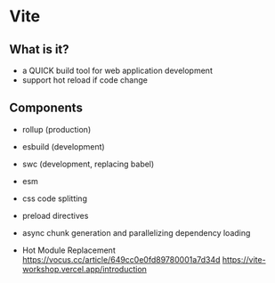 # Vite <!-- omit in toc -->

## What is it?

- a QUICK build tool for web application development
- support hot reload if code change

## Components

- rollup (production)
- esbuild (development)
- swc (development, replacing babel)

- esm

- css code splitting
- preload directives
- async chunk generation and parallelizing dependency loading
- Hot Module Replacement
  https://vocus.cc/article/649cc0e0fd89780001a7d34d
  https://vite-workshop.vercel.app/introduction
